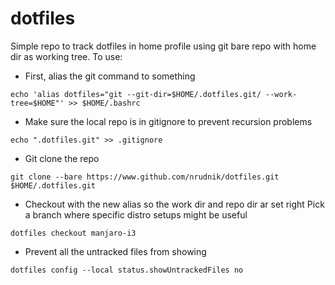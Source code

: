 # dotfiles

Simple repo to track dotfiles in home profile using git bare repo with home dir as working tree. To use:

* First, alias the git command to something
```
echo 'alias dotfiles="git --git-dir=$HOME/.dotfiles.git/ --work-tree=$HOME"' >> $HOME/.bashrc
```

* Make sure the local repo is in gitignore to prevent recursion problems
```
echo ".dotfiles.git" >> .gitignore
```

* Git clone the repo 
```
git clone --bare https://www.github.com/nrudnik/dotfiles.git $HOME/.dotfiles.git
```

* Checkout with the new alias so the work dir and repo dir ar set right
  Pick a branch where specific distro setups might be useful
```
dotfiles checkout manjaro-i3
```

* Prevent all the untracked files from showing
```
dotfiles config --local status.showUntrackedFiles no
```



